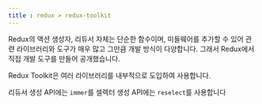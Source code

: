 ```yaml
---
title : redux > redux-toolkit
---
```




Redux의 액션 생성자, 리듀서 자체는 단순한 함수이며, 미들웨어를 추가할 수 있어 관련 라이브러리와 도구가 매우 많고 그만큼 개발 방식이 다양합니다. 그래서 Redux에서 직접 개발 도구를 만들어 공개했습니다.



Redux Toolkit은 여러 라이브러리를 내부적으로 도입하여 사용합니다.

리듀서 생성 API에는 `immer`를 셀렉터 생성 API에는 `reselect`를 사용합니다



